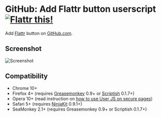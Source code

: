 # GitHub: Add Flattr button userscript [![Flattr this!](https://api.flattr.com/button/flattr-badge-large.png)](https://flattr.com/t/733518 "Flattr this!")
Add [Flattr](https://flattr.com/) button on [GitHub.com](https://github.com/).

## Screenshot
![Screenshot](http://i.imgur.com/TbL9y.png)

## Compatibility
* Chrome 10+
* Firefox 4+ (requires [Greasemonkey](https://addons.mozilla.org/addon/greasemonkey/) 0.9+ or [Scriptish](https://addons.mozilla.org/addon/scriptish) 0.1.7+)
* Opera 10+ (read instruction on [how to use User JS on secure pages](http://www.opera.com/docs/userjs/using/#securepages))
* Safari 5+ (requires [NinjaKit](https://github.com/os0x/NinjaKit) 0.9.1+)
* SeaMonkey 2.1+ (requires Greasemonkey 0.9+ or Scriptish 0.1.7+)
